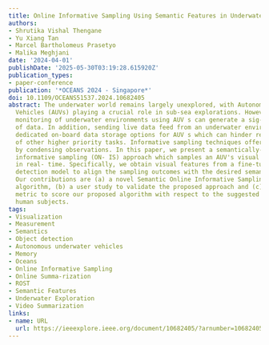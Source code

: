 ```yaml
---
title: Online Informative Sampling Using Semantic Features in Underwater Environments
authors:
- Shrutika Vishal Thengane
- Yu Xiang Tan
- Marcel Bartholomeus Prasetyo
- Malika Meghjani
date: '2024-04-01'
publishDate: '2025-05-30T03:19:28.615920Z'
publication_types:
- paper-conference
publication: '*OCEANS 2024 - Singapore*'
doi: 10.1109/OCEANS51537.2024.10682405
abstract: The underwater world remains largely unexplored, with Autonomous Underwater
  Vehicles (AUVs) playing a crucial role in sub-sea explorations. However, continuous
  monitoring of underwater environments using AUV s can generate a sig-nificant amount
  of data. In addition, sending live data feed from an underwater environment requires
  dedicated on-board data storage options for AUV s which can hinder requirements
  of other higher priority tasks. Informative sampling techniques offer a solution
  by condensing observations. In this paper, we present a semantically-aware online
  informative sampling (ON- IS) approach which samples an AUV's visual experience
  in real- time. Specifically, we obtain visual features from a fine-tuned object
  detection model to align the sampling outcomes with the desired semantic information.
  Our contributions are (a) a novel Semantic Online Informative Sampling (SON-IS)
  algorithm, (b) a user study to validate the proposed approach and (c) a novel evaluation
  metric to score our proposed algorithm with respect to the suggested samples by
  human subjects.
tags:
- Visualization
- Measurement
- Semantics
- Object detection
- Autonomous underwater vehicles
- Memory
- Oceans
- Online Informative Sampling
- Online Summa-rization
- ROST
- Semantic Features
- Underwater Exploration
- Video Summarization
links:
- name: URL
  url: https://ieeexplore.ieee.org/document/10682405/?arnumber=10682405
---
```

